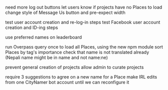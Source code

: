 need more log out buttons
let users know if projects have no Places to load
change style of Message Us button and pre-expect width

test user account creation and re-log-in steps
test Facebook user account creation and ID-ing steps

use preferred names on leaderboard

run Overpass query once to load all Places, using the new npm module
sort Places by tag's importance
check that name is not translated already (Nepali name might be in name and not name:ne)

prevent general creation of projects
allow admin to curate projects

require 3 suggestions to agree on a new name for a Place
make IRL edits from one CityNamer bot account until we can reconfigure it
